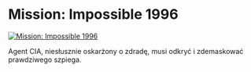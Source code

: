 Mission: Impossible 1996 
=============
[![Mission: Impossible 1996 ](http://vidos.pl/images/player.gif)](http://vidos.pl/mission-impossible-1996)

 Agent CIA, niesłusznie oskarżony o zdradę, musi odkryć i zdemaskować prawdziwego szpiega.
